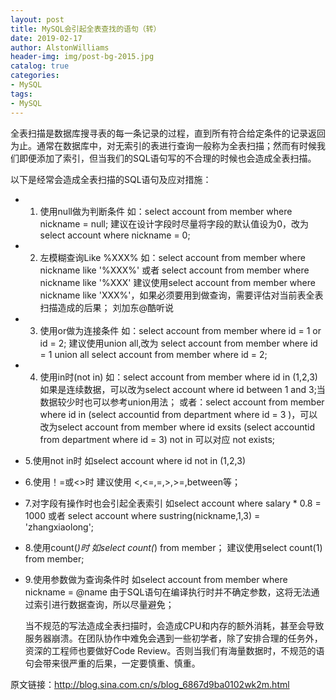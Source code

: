```yaml
---
layout: post
title: MySQL会引起全表查找的语句（转）
date: 2019-02-17
author: AlstonWilliams
header-img: img/post-bg-2015.jpg
catalog: true
categories:
- MySQL
tags:
- MySQL
---
```

全表扫描是数据库搜寻表的每一条记录的过程，直到所有符合给定条件的记录返回为止。通常在数据库中，对无索引的表进行查询一般称为全表扫描；然而有时候我们即便添加了索引，但当我们的SQL语句写的不合理的时候也会造成全表扫描。

以下是经常会造成全表扫描的SQL语句及应对措施：

- 1. 使用null做为判断条件
      如：select account from member where nickname = null;
      建议在设计字段时尽量将字段的默认值设为0，改为select account where nickname = 0;
- 2. 左模糊查询Like %XXX%
     如：select account from member where nickname like '%XXX%' 或者 select account from member where nickname like '%XXX'
     建议使用select account from member where nickname like 'XXX%'，如果必须要用到做查询，需要评估对当前表全表扫描造成的后果； 刘加东@酷听说
- 3. 使用or做为连接条件
     如：select account from member where id = 1 or id = 2;
     建议使用union all,改为 select account from member where id = 1 union all select account from member where id = 2;
- 4. 使用in时(not in)
     如：select account from member where id in (1,2,3)
     如果是连续数据，可以改为select account where id between  1 and 3;当数据较少时也可以参考union用法；
     或者：select account from member where id in (select accountid from department where id = 3 )，可以改为select account from member where id exsits (select accountid from department where id = 3)
     not in 可以对应 not exists;
- 5.使用not in时
    如select account where id not in (1,2,3)
- 6.使用！=或<>时
    建议使用 <,<=,=,>,>=,between等；
- 7.对字段有操作时也会引起全表索引
   如select account where salary * 0.8 = 1000 或者 select account where sustring(nickname,1,3) = 'zhangxiaolong';
- 8.使用count(*)时
   如select count(*) from member；
   建议使用select count(1) from member;
- 9.使用参数做为查询条件时
   如select account from member where nickname = @name
   由于SQL语句在编译执行时并不确定参数，这将无法通过索引进行数据查询，所以尽量避免；
 
   当不规范的写法造成全表扫描时，会造成CPU和内存的额外消耗，甚至会导致服务器崩溃。在团队协作中难免会遇到一些初学者，除了安排合理的任务外，资深的工程师也要做好Code Review。否则当我们有海量数据时，不规范的语句会带来很严重的后果，一定要慎重、慎重。

原文链接：http://blog.sina.com.cn/s/blog_6867d9ba0102wk2m.html
